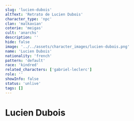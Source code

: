 ```yaml
---
slug: 'lucien-dubois'
altText: 'Retrato de Lucien Dubois'
character_type: 'npc'
clan: 'malkavian'
coterie: 'meigas'
cult: 'anarchs'
description: ''
hide: false
image: '../../assets/character_images/lucien-dubois.png'
name: 'Lucien Dubois'
nationality: 'french'
pattern: 'default'
race: 'kindred'
related_characters: ['gabriel-leclerc']
role: ''
showInfo: false
status: 'unlive'
tags: []
---
```


# Lucien Dubois
